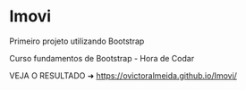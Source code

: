 # Imovi
 Primeiro projeto utilizando Bootstrap

Curso fundamentos de Bootstrap - Hora de Codar

VEJA O RESULTADO ➜ https://ovictoralmeida.github.io/Imovi/
